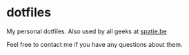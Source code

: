 dotfiles
========

My personal dotfiles. Also used by all geeks at [spatie.be](http://spatie.be) 

Feel free to contact me if you have any questions about them.
